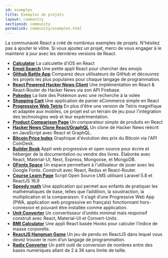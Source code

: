```yaml
---
id: examples
title: Exemples de projets
layout: community
sectionid: community
permalink: community/examples.html
---
```


La communauté React a créé de nombreux exemples de projets. N'hésitez pas à ajouter le vôtre. Si vous ajoutez un projet, merci de vous engager à le maintenir à jour avec les dernières versions de React.

* **[Calculator](https://github.com/ahfarmer/calculator)** La calculette d'iOS en React
* **[Emoji Search](https://github.com/ahfarmer/emoji-search)** Une petite appli React pour chercher des emojis
* **[Github Battle App](https://tm.dev/react-course-project/)** Comparez deux utilisateurs de GitHub et découvrez les projets les plus populaires pour chaque langage de programmation.
* **[React Powered Hacker News Client](https://github.com/insin/react-hn)** Une implémentation en React & React-Router de Hacker News via son API Firebase.
* **[Pokedex](https://github.com/alik0211/pokedex)** La liste des Pokémon avec une recherche à la volée
* **[Shopping Cart](https://github.com/jeffersonRibeiro/react-shopping-cart)** Une application de panier eCommerce simple en React
* **[Progressive Web Tetris](https://github.com/skidding/flatris)** En plus d'être une version de Tetris magnifique et adaptée aux mobiles, ce projet est un terrain de jeu pour l'intégration des technologies web et leur expérimentation.
* **[Product Comparison Page](https://github.com/Rhymond/product-compare-react)** Un comparateur simple de produits en React
* **[Hacker News Clone React/GraphQL](https://github.com/clintonwoo/hackernews-react-graphql)** Un clone de Hacker News réécrit en JavaScript avec React et GraphQL.
* **[Bitcoin Price Index](https://github.com/mrkjlchvz/bitcoin-price-index)** Graphique d'évolution des prix du Bitcoin via l'API CoinDesk.
* **[Builder Book](https://github.com/builderbook/builderbook)** Appli web progressive et open source pour écrire et héberger de la documentation ou vendre des livres. Élaborée avec React, Material-UI, Next, Express, Mongoose, et MongoDB.
* **[GFonts Space](https://github.com/pankajladhar/GFontsSpace)** Un espace permettant à l'utilisateur de jouer avec les Google Fonts. Construit avec React, Redux et React-Router.
* **[Course Learn Page](https://github.com/ulearnpro/ulearn)** Script Open Source LMS utilisant Laravel 5.8 et ReactJS 16.9
* **[Speedy math](https://github.com/pankajladhar/speedy-math)** Une application qui permet aux enfants de pratiquer les mathématiques de base, telles que l’addition, la soustraction, la multiplication et la comparaison. Il s’agit d’une Progressive Web App (PWA, application web progressive en français) fonctionnant hors-connexion et pouvant être installée comme application.
* **[Unit Converter](https://github.com/KarthikeyanRanasthala/react-unit-converter)** Un convertisseur d’unités minimal mais responsif construit avec React, Material-UI et Convert-Units.
* **[BMI Calculator](https://github.com/GermaVinsmoke/bmi-calculator)** Une appli React basée Hooks pour calculer l’indice de masse corporelle.
* **[ReactJS Hangman Game](https://github.com/vetrivelcsamy/reactjs-hangman)** Un jeu de pendu en ReactJS dans lequel vous devez trouver le nom d’un langage de programmation.
* **[Radix Converter](https://github.com/kumom/radix-converter)** Un petit outil de conversion de nombres entre des bases numériques allant de 2 à 36 sans limite de taille.
